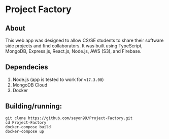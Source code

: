# Project Factory

## About
This web app was designed to allow CS/SE students to share their software side projects and find collaborators. It was built using TypeScript, MongoDB, Express.js, React.js, Node.js, AWS (S3), and Firebase.

## Dependecies
  1. Node.js (app is tested to work for `v17.3.00`)
  2. MongoDB Cloud
  3. Docker

## Building/running:

    git clone https://github.com/seyon99/Project-Factory.git
    cd Project-Factory
    docker-compose build
    docker-compose up
